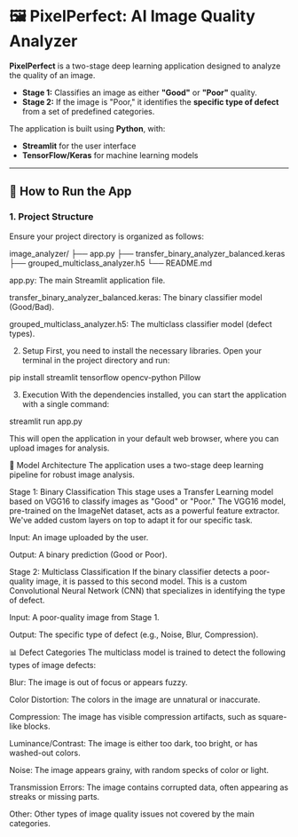 # 🖼️ PixelPerfect: AI Image Quality Analyzer

**PixelPerfect** is a two-stage deep learning application designed to analyze the quality of an image.  

- **Stage 1:** Classifies an image as either **"Good"** or **"Poor"** quality.  
- **Stage 2:** If the image is "Poor," it identifies the **specific type of defect** from a set of predefined categories.  

The application is built using **Python**, with:  
- **Streamlit** for the user interface  
- **TensorFlow/Keras** for machine learning models  

---

## 🚀 How to Run the App

### 1. Project Structure
Ensure your project directory is organized as follows:



image_analyzer/
├── app.py
├── transfer_binary_analyzer_balanced.keras
├── grouped_multiclass_analyzer.h5
└── README.md

app.py: The main Streamlit application file.

transfer_binary_analyzer_balanced.keras: The binary classifier model (Good/Bad).

grouped_multiclass_analyzer.h5: The multiclass classifier model (defect types).

2. Setup
First, you need to install the necessary libraries. Open your terminal in the project directory and run:

pip install streamlit tensorflow opencv-python Pillow

3. Execution
With the dependencies installed, you can start the application with a single command:

streamlit run app.py

This will open the application in your default web browser, where you can upload images for analysis.

🧠 Model Architecture
The application uses a two-stage deep learning pipeline for robust image analysis.

Stage 1: Binary Classification
This stage uses a Transfer Learning model based on VGG16 to classify images as "Good" or "Poor." The VGG16 model, pre-trained on the ImageNet dataset, acts as a powerful feature extractor. We've added custom layers on top to adapt it for our specific task.

Input: An image uploaded by the user.

Output: A binary prediction (Good or Poor).

Stage 2: Multiclass Classification
If the binary classifier detects a poor-quality image, it is passed to this second model. This is a custom Convolutional Neural Network (CNN) that specializes in identifying the type of defect.

Input: A poor-quality image from Stage 1.

Output: The specific type of defect (e.g., Noise, Blur, Compression).

📊 Defect Categories
The multiclass model is trained to detect the following types of image defects:

Blur: The image is out of focus or appears fuzzy.

Color Distortion: The colors in the image are unnatural or inaccurate.

Compression: The image has visible compression artifacts, such as square-like blocks.

Luminance/Contrast: The image is either too dark, too bright, or has washed-out colors.

Noise: The image appears grainy, with random specks of color or light.

Transmission Errors: The image contains corrupted data, often appearing as streaks or missing parts.

Other: Other types of image quality issues not covered by the main categories.
